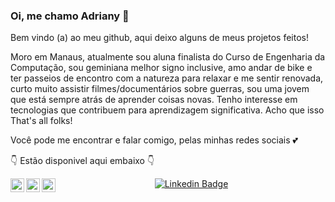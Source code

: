 ### Oi, me chamo Adriany :raising_hand: 

Bem vindo (a) ao meu github, aqui deixo alguns de meus projetos feitos!
<p>Moro em Manaus, atualmente sou aluna finalista do Curso de Engenharia da Computação, sou geminiana melhor signo inclusive, amo andar de bike e ter passeios de encontro com a  natureza para relaxar e me sentir renovada, curto muito assistir filmes/documentários sobre guerras, sou uma jovem que está sempre atrás de aprender coisas novas. Tenho interesse em tecnologias que contribuem para aprendizagem significativa. Acho que isso That's all folks!  


Você pode me encontrar e falar comigo, pelas minhas redes sociais 💕 

:point_down: Estão disponivel aqui embaixo :point_down:

<center>

[![Linkedin Badge](https://img.shields.io/badge/-LinkedIn-blue?style=flat-square&logo=Linkedin&logoColor=white&link=https://www.linkedin.com/in/adrianysouzaa/)](https://www.linkedin.com/in/adrianysouzaa) <a target="_blank" href="https://www.instagram.com/adrianysouzaa/">
  <img align="left" alt="Instagram" width="22px" src="https://cdn.jsdelivr.net/npm/simple-icons@v3/icons/instagram.svg" />
</a>
<a target="_blank" href="mailto:adrianysouzaa@gmail.com">
  <img align="left" alt="Gmail" width="22px" src="https://cdn.jsdelivr.net/npm/simple-icons@v3/icons/gmail.svg" />
</a> 
<a target="_blank" href="https://fb.com/adrianysouzaa">
  <img align="left" alt="Facebook" width="22px" src="https://cdn.jsdelivr.net/npm/simple-icons@v3/icons/facebook.svg" />
</a> 

</center>
